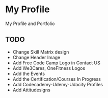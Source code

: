 # My Profile
My Profile and Portfolio

## TODO
* Change Skill Matrix design
* Change Header Image
* Add Free Code Camp Logo in Contact US
* Add We3Cares, OneFitness Logos
* Add the Events
* Add the Certification/Courses In Progress
* Add Codecademy-Udemy-Udacity Profiles
* Add Attitudesigns

